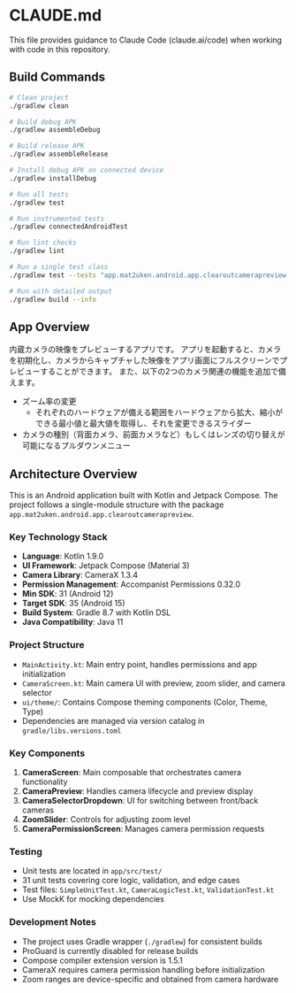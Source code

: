 # CLAUDE.md

This file provides guidance to Claude Code (claude.ai/code) when working with code in this repository.

## Build Commands

```bash
# Clean project
./gradlew clean

# Build debug APK
./gradlew assembleDebug

# Build release APK
./gradlew assembleRelease

# Install debug APK on connected device
./gradlew installDebug

# Run all tests
./gradlew test

# Run instrumented tests
./gradlew connectedAndroidTest

# Run lint checks
./gradlew lint

# Run a single test class
./gradlew test --tests "app.mat2uken.android.app.clearoutcamerapreview.YourTestClass"

# Run with detailed output
./gradlew build --info
```

## App Overview

内蔵カメラの映像をプレビューするアプリです。
アプリを起動すると、カメラを初期化し、カメラからキャプチャした映像をアプリ画面にフルスクリーンでプレビューすることができます。
また、以下の2つのカメラ関連の機能を追加で備えます。
- ズーム率の変更
  - それぞれのハードウェアが備える範囲をハードウェアから拡大、縮小ができる最小値と最大値を取得し、それを変更できるスライダー
- カメラの種別（背面カメラ、前面カメラなど）もしくはレンズの切り替えが可能になるプルダウンメニュー

## Architecture Overview

This is an Android application built with Kotlin and Jetpack Compose. The project follows a single-module structure with the package `app.mat2uken.android.app.clearoutcamerapreview`.

### Key Technology Stack
- **Language**: Kotlin 1.9.0
- **UI Framework**: Jetpack Compose (Material 3)
- **Camera Library**: CameraX 1.3.4
- **Permission Management**: Accompanist Permissions 0.32.0
- **Min SDK**: 31 (Android 12)
- **Target SDK**: 35 (Android 15)
- **Build System**: Gradle 8.7 with Kotlin DSL
- **Java Compatibility**: Java 11

### Project Structure
- `MainActivity.kt`: Main entry point, handles permissions and app initialization
- `CameraScreen.kt`: Main camera UI with preview, zoom slider, and camera selector
- `ui/theme/`: Contains Compose theming components (Color, Theme, Type)
- Dependencies are managed via version catalog in `gradle/libs.versions.toml`

### Key Components
1. **CameraScreen**: Main composable that orchestrates camera functionality
2. **CameraPreview**: Handles camera lifecycle and preview display
3. **CameraSelectorDropdown**: UI for switching between front/back cameras
4. **ZoomSlider**: Controls for adjusting zoom level
5. **CameraPermissionScreen**: Manages camera permission requests

### Testing
- Unit tests are located in `app/src/test/`
- 31 unit tests covering core logic, validation, and edge cases
- Test files: `SimpleUnitTest.kt`, `CameraLogicTest.kt`, `ValidationTest.kt`
- Use MockK for mocking dependencies

### Development Notes
- The project uses Gradle wrapper (`./gradlew`) for consistent builds
- ProGuard is currently disabled for release builds
- Compose compiler extension version is 1.5.1
- CameraX requires camera permission handling before initialization
- Zoom ranges are device-specific and obtained from camera hardware